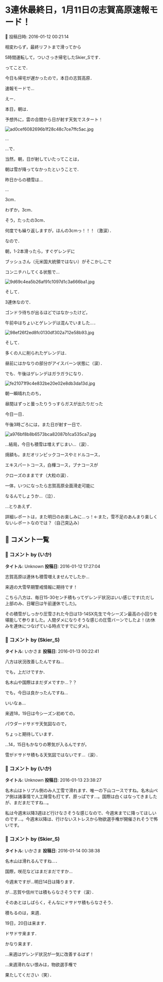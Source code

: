 # 3連休最終日，1月11日の志賀高原速報モード！

📅 投稿日時: 2016-01-12 00:21:14

相変わらず，最終リフトまで滑ってから


5時間運転して，ついさっき帰宅したSkier_Sです．





ってことで．


今日も帰宅が遅かったので，本日の志賀高原．


速報モードで…





えー．


本日，朝は．


予想外に，雲の合間から日が射す天気でスタート！




![ad0cef6082696b1f28c48c7ce7ffc5ac.jpg](images/ad0cef6082696b1f28c48c7ce7ffc5ac.jpg)




…


…で．


当然，朝，日が射していたってことは，


朝は雪が降ってなかったということで．





昨日からの積雪は…


…


3cm．


わずか，3cm．


そう，たったの3cm．


何度でも繰り返しますが，ほんの3cmっ！！！（激涙）．





なので．


朝，1-2本滑ったら，すぐゲレンデに


ブッシュさん（元米国大統領ではない）がそこかしこで


コンニチハしてくる状態で…




![9d69c4ea5b26af91c1097d1c3a666ba1.jpg](images/9d69c4ea5b26af91c1097d1c3a666ba1.jpg)







そして．


3連休なので．


ゴンドラ待ちが出るほどではなかったけど，


午前中はちょいとゲレンデは混んでいました…．




![98ef26f2ed8fc0130df302a712e58b93.jpg](images/98ef26f2ed8fc0130df302a712e58b93.jpg)




そして．


多くの人に削られたゲレンデは．


昼前にはかなりの部分がアイスバーン状態に（涙）．





でも．午後はゲレンデはガラガラになり．




![fe21071f9c4e832be20e02e8db3da13d.jpg](images/fe21071f9c4e832be20e02e8db3da13d.jpg)




朝一瞬晴れたのち，


昼間はずっと曇ったりうっすらガスが出たりだった


今日一日．


午後3時ごろには，また日が射す一日で．




![a976bf8b8b6573bca82087b1ca535ca7.jpg](images/a976bf8b8b6573bca82087b1ca535ca7.jpg)




…結局，今日も積雪は増えずじまい…（涙）．





焼額も，まだオリンピックコースやミドルコース，


エキスパートコース，白樺コース，ブナコースが


クローズのままです（大粒の涙）．





一体，いつになったら志賀高原全面滑走可能に


なるんでしょうか…（泣）．





…とりあえず．


詳細レポートは，また明日のお楽しみに…っ！←また，雪不足のあんまり楽しくないレポートなのでは？（自己突込み）

## 💬 コメント一覧

### 💬 コメント by (いか)
**タイトル**: Unknown
**投稿日**: 2016-01-12 17:27:04

志賀高原は連休も積雪増えませんでしたか…

来週の大雪早期警戒情報に期待です！



こちら八方は、毎日15-30センチ積もってゲレンデ状況はいい感じです(ただし上部のみ、日曜日は午前運休でした)。

その積雪がしっかり圧雪された今日は13-14SX先生で今シーズン最高の小回りを堪能して参りました。人間ダメになりそうな感じの圧雪バーンでしたよ！(お休みを連休につなげている時点ですでにダメ)。

### 💬 コメント by (Skier_S)
**タイトル**: いかさま
**投稿日**: 2016-01-13 00:22:41

八方は状況改善したんですね…

でも，上だけですか．

名木山や国際はまだダメですか…？？



でも，今日は良かったんですね…

いいなぁ…



来週18，19日は今シーズン初めての，

パウダードサドサ天気図なので，

ちょっと期待しています．

…14，15日もかなりの寒気が入るんですが，

雪がドサドサ積もる天気図ではないです…（涙）．

### 💬 コメント by (いか)
**タイトル**: Unknown
**投稿日**: 2016-01-13 23:38:27

名木山はトリプル側のみ人工雪で滑れます、唯一の下山コースですね。名木山ペア側は諸事情で人工降雪も打てず、原っぱです…。国際は白くはなってきましたが、まだまだですね…。



私は今週末以降3週ほど行けなさそうな感じなので、今週末までに降ってほしいのです…。今週末以降は、行けないストレスから物欲選手権が開催されそうで怖いです。

### 💬 コメント by (Skier_S)
**タイトル**: いかさま
**投稿日**: 2016-01-14 00:38:38

名木山は滑れるんですね…．

国際，咲花などはまだまだですか…

今週末ですが…明日14日は降ります．

が…志賀や信州では積もらなさそうです（涙）．

そのあとはしばらく，そんなにドサドサ積もらなさそう．

積もるのは，来週．

19日，20日は来ます．

ドサドサ来ます．

かなり来ます．

…来週はゲレンデ状況が一気に改善するはず！



…来週滑れない恨みは，物欲選手権で

果たしてください（笑）．

